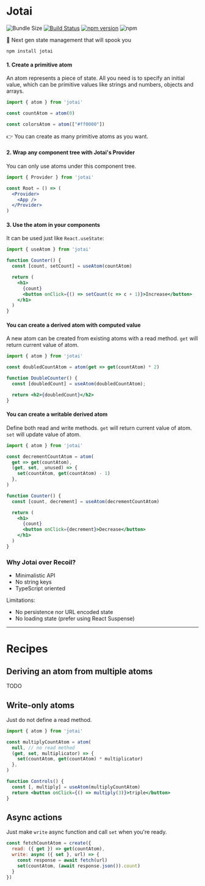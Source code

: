 <p align="center">
  <!--<img width="500" src="ghost.png" />-->
  <h1>Jotai</h1>
</p>

![Bundle Size](https://badgen.net/bundlephobia/minzip/jotai) [![Build Status](https://travis-ci.org/react-spring/jotai.svg?branch=master)](https://travis-ci.org/react-spring/jotai) [![npm version](https://badge.fury.io/js/jotai.svg)](https://badge.fury.io/js/jotai) ![npm](https://img.shields.io/npm/dt/jotai.svg)

👻 Next gen state management that will spook you

    npm install jotai

#### 1. Create a primitive atom

An atom represents a piece of state. All you need is to specify an initial value, which can be primitive values like strings and numbers, objects and arrays.

```jsx
import { atom } from 'jotai'

const countAtom = atom(0)

const colorsAtom = atom(["#ff0000"])
```

👉 You can create as many primitive atoms as you want.

#### 2. Wrap any component tree with Jotai's Provider

You can only use atoms under this component tree.

```jsx
import { Provider } from 'jotai'

const Root = () => (
  <Provider>
    <App />
  </Provider>
)
```

#### 3. Use the atom in your components

It can be used just like `React.useState`:

```jsx
import { useAtom } from 'jotai'

function Counter() {
  const [count, setCount] = useAtom(countAtom)

  return (
    <h1>
      {count}
      <button onClick={() => setCount(c => c + 1)}>Increase</button>
    </h1>
  )
}
```

#### You can create a derived atom with computed value

A new atom can be created from existing atoms with a read method.
`get` will return current value of atom.

```jsx
import { atom } from 'jotai'

const doubledCountAtom = atom(get => get(countAtom) * 2)

function DoubleCounter() {
  const [doubledCount] = useAtom(doubledCountAtom);

  return <h2>{doubledCount}</h2>
}
```

#### You can create a writable derived atom

Define both read and write methods.
`get` will return current value of atom.
`set` will update value of atom.

```jsx
import { atom } from 'jotai'

const decrementCountAtom = atom(
  get => get(countAtom),
  (get, set, _unused) => {
    set(countAtom, get(countAtom) - 1)
  },
)

function Counter() {
  const [count, decrement] = useAtom(decrementCountAtom)

  return (
    <h1>
      {count}
      <button onClick={decrement}>Decrease</button>
    </h1>
  )
}
```

### Why Jotai over Recoil?

* Minimalistic API
* No string keys
* TypeScript oriented

Limitations:
* No persistence nor URL encoded state
* No loading state (prefer using React Suspense)

---

# Recipes

## Deriving an atom from multiple atoms

TODO

## Write-only atoms

Just do not define a read method.

```jsx
import { atom } from 'jotai'

const multiplyCountAtom = atom(
  null, // no read method
  (get, set, multiplicator) => {
    set(countAtom, get(countAtom) * multiplicator)
  },
)

function Controls() {
  const [, multiply] = useAtom(multiplyCountAtom)
  return <button onClick={() => multiply(3)}>triple</button>
}
```

## Async actions

Just make `write` async function and call `set` when you're ready.

```jsx
const fetchCountAtom = create({
  read: ({ get }) => get(countAtom),
  write: async ({ set }, url) => {
    const response = await fetch(url)
    set(countAtom, (await response.json()).count)
  }
})
```
